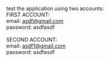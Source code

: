test the application using two accounts:\
FIRST ACCOUNT:\
email: asdf@gmail.com\
password: asdfasdf\
\
SECOND ACCOUNT:\
email: asdf1@gmail.com\
password: asdfasdf

